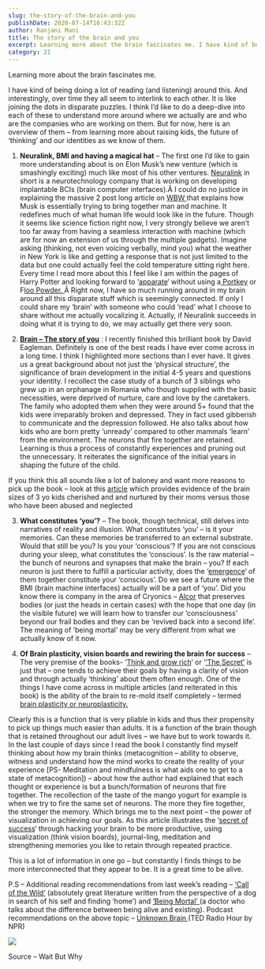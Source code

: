 ```yaml
---
slug: the-story-of-the-brain-and-you
publishDate: 2020-07-14T16:43:32Z
author: Ranjani Mani
title: The story of the brain and you 
excerpt: Learning more about the brain fascinates me. I have kind of being doing a lot of reading (and listening) around this. And interestingly, over time they all seem to interlink to each other. It is like joining the dots in disparate puzzles. I think I’d like to do a deep-dive into each of these to  ... 
category: 21
---
```


Learning more about the brain fascinates me. 

I have kind of being doing a lot of reading (and listening) around this. And interestingly, over time they all seem to interlink to each other. It is like joining the dots in disparate puzzles. I think I’d like to do a deep-dive into each of these to understand more around where we actually are and who are the companies who are working on them. But for now, here is an overview of them – from learning more about raising kids, the future of ‘thinking’ and our identities as we know of them.

1. **Neuralink, BMI and having a magical hat** – The first one I’d like to gain more understanding about is on Elon Musk’s new venture (which is smashingly exciting) much like most of his other ventures. [Neuralink](https://www.neuralink.com/) in short is a neurotechnology company that is working on developing implantable BCIs (brain computer interfaces).Â I could do no justice in explaining the massive 2 post long article on [WBW ](https://waitbutwhy.com/2017/04/neuralink.html)that explains how Musk is essentially trying to bring together man and machine. It redefines much of what human life would look like in the future. Though it seems like science fiction right now, I very strongly believe we aren’t too far away from having a seamless interaction with machine (which are for now an extension of us through the multiple gadgets). Imagine asking (thinking, not even voicing verbally, mind you) what the weather in New York is like and getting a response that is not just limited to the data but one could actually feel the cold temperature sitting right here. Every time I read more about this I feel like I am within the pages of Harry Potter and looking forward to ‘[apparate](http://harrypotter.wikia.com/wiki/Apparition)‘ without using a[ Portkey](http://harrypotter.wikia.com/wiki/Portkey) or F[loo Powder. ](http://harrypotter.wikia.com/wiki/Floo%5FPowder)Â Right now, I have so much running around in my brain around all this disparate stuff which is seemingly connected. If only I could share my ‘brain’ with someone who could ‘read’ what I choose to share without me actually vocalizing it. Actually, if Neuralink succeeds in doing what it is trying to do, we may actually get there very soon.

2) **[Brain – The story of you](https://www.amazon.in/Brain-Story-You-David-Eagleman/dp/1101870532)** : I recently finished this brilliant book by David Eagleman. Definitely is one of the best reads I have ever come across in a long time. I think I highlighted more sections than I ever have. It gives us a great background about not just the ‘physical structure’, the significance of brain development in the initial 4-5 years and questions your identity. I recollect the case study of a bunch of 3 siblings who grew up in an orphanage in Romania who though supplied with the basic necessities, were deprived of nurture, care and love by the caretakers. The family who adopted them when they were around 5+ found that the kids were irreparably broken and depressed. They in fact used gibberish to communicate and the depression followed. He also talks about how kids who are born pretty ‘unready’ compared to other mammals ‘learn’ from the environment. The neurons that fire together are retained. Learning is thus a process of constantly experiences and pruning out the unnecessary. It reiterates the significance of the initial years in shaping the future of the child.

If you think this all sounds like a lot of baloney and want more reasons to pick up the book – look at this [article](https://www.yahoo.com/news/two-brains-both-belong-three-120608571.html?soc%5Fsrc=community&soc%5Ftrk=fb) which provides evidence of the brain sizes of 3 yo kids cherished and and nurtured by their moms versus those who have been abused and neglected

3) **What constitutes ‘you’?** – The book, though technical, still delves into narratives of reality and illusion. What constitutes ‘you’ – is it your memories. Can these memories be transferred to an external substrate. Would that still be you? Is you your ‘conscious’? If you are not conscious during your sleep, what constitutes the ‘conscious’. Is the raw material – the bunch of neurons and synapses that make the brain – you? If each neuron is just there to fulfill a particular activity, does the ‘[emergence](https://en.wikipedia.org/wiki/Emergence)‘ of them together constitute your ‘conscious’. Do we see a future where the BMI (brain machine interfaces) actually will be a part of ‘you’. Did you know there is company in the area of Cryonics – [Alcor](http://alcor.org/) that preserves bodies (or just the heads in certain cases) with the hope that one day (in the visible future) we will learn how to transfer our ‘consciousness’ beyond our frail bodies and they can be ‘revived back into a second life’. The meaning of ‘being mortal’ may be very different from what we actually know of it now.

4) **Of Brain plasticity, vision boards and rewiring the brain for success** – The very premise of the books- ‘[Think and grow rich](https://www.goodreads.com/book/show/30186948-think-and-grow-rich)‘ or ‘[‘The Secret’](https://www.thesecret.tv/) is just that – one tends to achieve their goals by having a clarity of vision and through actually ‘thinking’ about them often enough. One of the things I have come across in multiple articles (and reiterated in this book) is the ability of the brain to re-mold itself completely – termed [brain plasticity or neuroplasticity.](https://www.brainhq.com/brain-resources/brain-plasticity/what-is-brain-plasticity)

Clearly this is a function that is very pliable in kids and thus their propensity to pick up things much easier than adults. It is a function of the brain though that is retained throughout our adult lives – we have but to work towards it. In the last couple of days since I read the book I constantly find myself thinking about how my brain thinks (metacognition – ability to observe, witness and understand how the mind works to create the reality of your experience \[PS- Meditation and mindfulness is what aids one to get to a state of metacognition\]) – about how the author had explained that each thought or experience is but a bunch/formation of neurons that fire together. The recollection of the taste of the mango yogurt for example is when we try to fire the same set of neurons. The more they fire together, the stronger the memory. Which brings me to the next point – the power of visualization in achieving our goals. As this article illustrates the ‘[secret of success](https://www.entrepreneur.com/article/295885)‘ through hacking your brain to be more productive, using visualization (think vision boards), journal-ling, meditation and strengthening memories you like to retain through repeated practice.

This is a lot of information in one go – but constantly I finds things to be more interconnected that they appear to be. It is a great time to be alive.

P.S – Additional reading recommendations from last week’s reading – [‘Call of the Wild’](https://en.wikipedia.org/wiki/The%5FCall%5Fof%5Fthe%5FWild) (absolutely great literature written from the perspective of a dog in search of his self and finding ‘home’) and [‘Being Mortal’ ](https://www.goodreads.com/book/show/20696006-being-mortal)(a doctor who talks about the difference between being alive and existing). Podcast recommendations on the above topic – [Unknown Brain ](https://www.npr.org/programs/ted-radio-hour/384949524/the-unknown-brain)(TED Radio Hour by NPR)

![](https://i0.wp.com/ranjanimani.com/wp-content/uploads/2020/07/neuralink.png?resize=281%2C179&ssl=1)

Source – Wait But Why